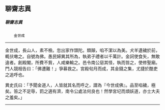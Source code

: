 

## 聊齋志異

##### 聊齋志異
　　`金世成`

* * *

金世成，長山人，素不檢。忽出家作頭陀。類顛，啗不潔以為美。犬羊遺穢於前，輒伏噉之。自號為佛。愚民婦異其所為，執弟子禮者以千萬計。金訶使食矢，無敢違者。創殿閣，所費不貲，人咸樂輸之。邑令南公惡其怪，執而笞之，使修聖廟。門人競相告曰：「佛遭難！」爭募救之。宮殿旬月而成，其金錢之集，尤捷於酷吏之追呼也。

異史氏曰：「予聞金道人，人皆就其名而呼之，謂為『今世成佛』。品至啗穢，極矣。笞之不足辱，罰之適有濟，南令公處法何良也！然學宮圮而煩妖道，亦士大夫之羞矣。」

* * *

